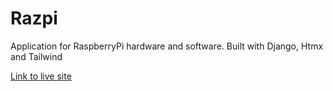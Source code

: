 # Razpi
Application for RaspberryPi hardware and software. Built with Django, Htmx and Tailwind

[Link to live site](https://www.razpi.net/home/)
